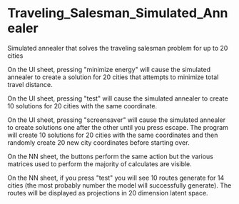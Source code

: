 # Traveling_Salesman_Simulated_Annealer
Simulated annealer that solves the traveling salesman problem for up to 20 cities

On the UI sheet, pressing "minimize energy" will cause the simulated annealer to create a solution for 20 cities that attempts to minimize total travel distance.

On the UI sheet, pressing "test" will cause the simulated annealer to create 10 solutions for 20 cities with the same coordinate.

On the UI sheet, pressing "screensaver" will cause the simulated annealer to create solutions one after the other until you press escape. The program will create 10 solutions for 20 cities with the same coordinates and then randomly create 20 new city coordinates before starting over.

On the NN sheet, the buttons perform the same action but the various matrices used to perform the majority of calculates are visible.

On the NN sheet, if you press "test" you will see 10 routes generate for 14 cities (the most probably number the model will successfully generate). The routes will be displayed as projections in 20 dimension latent space.
